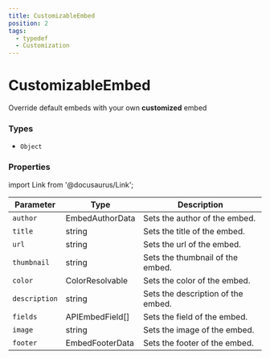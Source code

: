 ```yaml
---
title: CustomizableEmbed
position: 2
tags:
  - typedef
  - Customization
---
```


# CustomizableEmbed

Override default embeds with your own **customized** embed

### Types
* `Object`

### Properties

import Link from '@docusaurus/Link';

| Parameter | Type | Description  |
| --------- | ---- | ------------ |
| `author`  | <Link to="https://old.discordjs.dev/#/docs/discord.js/main/typedef/EmbedAuthorData">EmbedAuthorData</Link> | Sets the author of the embed. |
| `title`  | <Link to="https://developer.mozilla.org/en-US/docs/Web/JavaScript/Reference/Global_Objects/String">string</Link> | Sets the title of the embed. |
| `url`  | <Link to="https://developer.mozilla.org/en-US/docs/Web/JavaScript/Reference/Global_Objects/String">string</Link> | Sets the url of the embed. |
| `thumbnail`  | <Link to="https://developer.mozilla.org/en-US/docs/Web/JavaScript/Reference/Global_Objects/String">string</Link> | Sets the thumbnail of the embed. |
| `color`  | <Link to="https://old.discordjs.dev/#/docs/discord.js/main/typedef/ColorResolvable">ColorResolvable</Link> | Sets the color of the embed. |
| `description`  | <Link to="https://developer.mozilla.org/en-US/docs/Web/JavaScript/Reference/Global_Objects/String">string</Link> | Sets the description of the embed. |
| `fields`  | <Link to="https://discord-api-types.dev/api/discord-api-types-v10/interface/APIEmbedField">APIEmbedField[]</Link> | Sets the field of the embed. |
| `image`  | <Link to="https://developer.mozilla.org/en-US/docs/Web/JavaScript/Reference/Global_Objects/String">string</Link> | Sets the image of the embed. |
| `footer`  | <Link to="https://old.discordjs.dev/#/docs/discord.js/main/typedef/EmbedFooterData">EmbedFooterData</Link> | Sets the footer of the embed. |